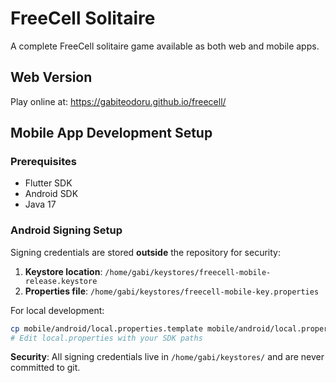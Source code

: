 # FreeCell Solitaire

A complete FreeCell solitaire game available as both web and mobile apps.

## Web Version
Play online at: https://gabiteodoru.github.io/freecell/

## Mobile App Development Setup

### Prerequisites
- Flutter SDK
- Android SDK
- Java 17

### Android Signing Setup
Signing credentials are stored **outside** the repository for security:

1. **Keystore location**: `/home/gabi/keystores/freecell-mobile-release.keystore`
2. **Properties file**: `/home/gabi/keystores/freecell-mobile-key.properties`

For local development:
```bash
cp mobile/android/local.properties.template mobile/android/local.properties
# Edit local.properties with your SDK paths
```

**Security**: All signing credentials live in `/home/gabi/keystores/` and are never committed to git.
